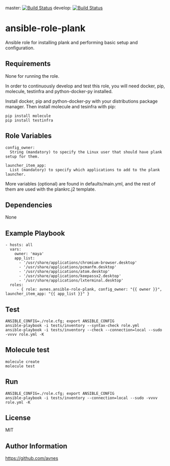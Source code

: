 master: [![Build Status](https://travis-ci.org/avnes/ansible-role-plank.png?branch=master)](https://travis-ci.org/avnes/ansible-role-plank) develop: [![Build Status](https://travis-ci.org/avnes/ansible-role-plank.png?branch=develop)](https://travis-ci.org/avnes/ansible-role-plank)

# ansible-role-plank

Ansible role for installing plank and performing basic setup and configuration.

## Requirements

None for running the role.

In order to continuously develop and test this role, you will need docker, pip, molecule, testinfra and python-docker-py installed.

Install docker, pip and python-docker-py with your distributions package manager. Then install molecule and tesinfra with pip:

```
pip install molecule
pip install testinfra
```

## Role Variables

```
config_owner:
  String (mandatory) to specify the Linux user that should have plank setup for them.

launcher_item_app:
  List (mandatory) to specify which applications to add to the plank launcher.
```

More variables (optional) are found in defaults/main.yml, and the rest of them are used with the plankrc.j2 template.

## Dependencies

None

## Example Playbook

```
- hosts: all
  vars:
    owner: 'maya'
    app_list:
      - '/usr/share/applications/chromium-browser.desktop'
      - '/usr/share/applications/pcmanfm.desktop'
      - '/usr/share/applications/atom.desktop'
      - '/usr/share/applications/keepassx2.desktop'
      - '/usr/share/applications/lxterminal.desktop'
  roles:
     - { role: avnes.ansible-role-plank, config_owner: "{{ owner }}", launcher_item_app: "{{ app_list }}" }
```

## Test

```
ANSIBLE_CONFIG=./role.cfg; export ANSIBLE_CONFIG
ansible-playbook -i tests/inventory --syntax-check role.yml
ansible-playbook -i tests/inventory --check --connection=local --sudo -vvvv role.yml -K
```

## Molecule test

```
molecule create
molecule test
```

## Run

```
ANSIBLE_CONFIG=./role.cfg; export ANSIBLE_CONFIG
ansible-playbook -i tests/inventory --connection=local --sudo -vvvv role.yml -K
```

## License

MIT

## Author Information

<https://github.com/avnes>
